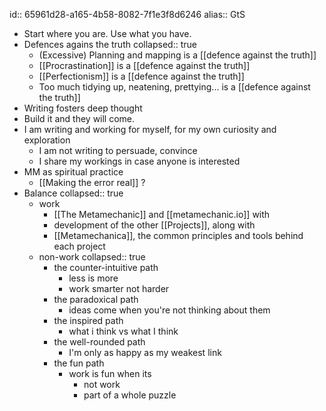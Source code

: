 id:: 65961d28-a165-4b58-8082-7f1e3f8d6246
alias:: GtS

- Start where you are. Use what you have.
- Defences agains the truth
  collapsed:: true
	- (Excessive) Planning and mapping is a [[defence against the truth]]
	- [[Procrastination]] is a [[defence against the truth]]
	- [[Perfectionism]] is a [[defence against the truth]]
	- Too much tidying up, neatening, prettying... is a [[defence against the truth]]
- Writing fosters deep thought
- Build it and they will come.
- I am writing and working for myself, for my own curiosity and exploration
	- I am not writing to persuade, convince
	- I share my workings in case anyone is interested
- MM as spiritual practice
	- [[Making the error real]] ?
- Balance
  collapsed:: true
	- work
		- [[The Metamechanic]] and [[metamechanic.io]] with
		- development of the other [[Projects]], along with
		- [[Metamechanica]], the common principles and tools behind each project
	- non-work
	  collapsed:: true
		- the counter-intuitive path
			- less is more
			- work smarter not harder
		- the paradoxical path
			- ideas come when you're not thinking about them
		- the inspired path
			- what i think vs what I think
		- the well-rounded path
			- I'm only as happy as my weakest link
		- the fun path
			- work is fun when its
				- not work
				- part of a whole puzzle